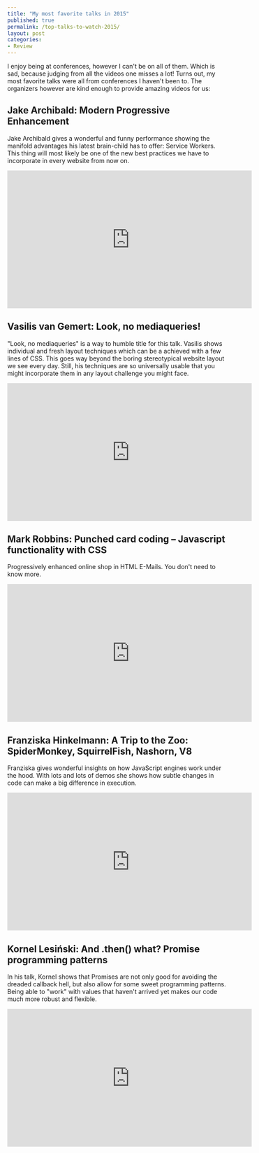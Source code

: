 ```yaml
---
title: "My most favorite talks in 2015"
published: true
permalink: /top-talks-to-watch-2015/
layout: post
categories:
- Review
---
```


I enjoy being at conferences, however I can't be on all of them. Which is sad,
because judging from all the videos one misses a lot! Turns out, my most
favorite talks were all from conferences I haven't been to. The organizers
however are kind enough to provide amazing videos for us:

## Jake Archibald: Modern Progressive Enhancement

Jake Archibald gives a wonderful and funny performance showing the manifold
advantages his latest brain-child has to offer: Service Workers. This thing will
most likely be one of the new best practices we have to incorporate in every
website from now on.

<div class="aspect ratio-16-to-9">
<iframe width="560" height="315" src="https://www.youtube.com/embed/r038QioMtxI" frameborder="0" allowfullscreen></iframe>
</div>


## Vasilis van Gemert: Look, no mediaqueries!

"Look, no mediaqueries" is a way to humble title for this talk. Vasilis shows
individual and fresh layout techniques which can be a achieved with a few lines of
CSS. This goes way beyond the boring stereotypical website layout we see every day.
Still, his techniques are so universally usable that you might incorporate them in
any layout challenge you might face.

<div class="aspect ratio-16-to-9">
<iframe width="560" height="315" src="https://www.youtube.com/embed/zdI2Z64Jdw8" frameborder="0" allowfullscreen></iframe>
</div>


## Mark Robbins: Punched card coding – Javascript functionality with CSS

Progressively enhanced online shop in HTML E-Mails. You don't need to know more.

<div class="aspect ratio-16-to-9">
<iframe width="560" height="315" src="https://www.youtube.com/embed/xhUfiOSOk3g" frameborder="0" allowfullscreen></iframe>
</div>


## Franziska Hinkelmann: A Trip to the Zoo: SpiderMonkey, SquirrelFish, Nashorn, V8

Franziska gives wonderful insights on how JavaScript engines work under the hood. With
lots and lots of demos she shows how subtle changes in code can make a big difference
in execution.

<div class="aspect ratio-16-to-9">
<iframe width="560" height="315" src="https://www.youtube.com/embed/sloddfX9jLE" frameborder="0" allowfullscreen></iframe>
</div>

## Kornel Lesiński: And .then() what? Promise programming patterns

In his talk, Kornel shows that Promises are not only good for avoiding the dreaded
callback hell, but also allow for some sweet programming patterns. Being able to "work"
with values that haven't arrived yet makes our code much more robust and flexible.

<div class="aspect ratio-16-to-9">
<iframe width="560" height="315" src="https://www.youtube.com/embed/0ih21-gX2Rg" frameborder="0" allowfullscreen></iframe>
</div>
